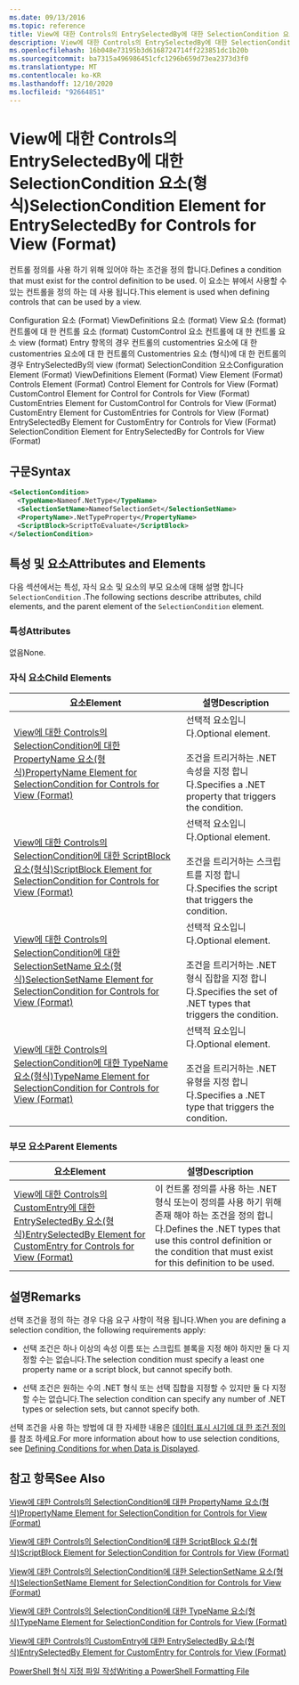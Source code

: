 ```yaml
---
ms.date: 09/13/2016
ms.topic: reference
title: View에 대한 Controls의 EntrySelectedBy에 대한 SelectionCondition 요소(형식)
description: View에 대한 Controls의 EntrySelectedBy에 대한 SelectionCondition 요소(형식)
ms.openlocfilehash: 16b048e73195b3d6168724714ff223851dc1b20b
ms.sourcegitcommit: ba7315a496986451cfc1296b659d73ea2373d3f0
ms.translationtype: MT
ms.contentlocale: ko-KR
ms.lasthandoff: 12/10/2020
ms.locfileid: "92664851"
---
```

# <a name="selectioncondition-element-for-entryselectedby-for-controls-for-view-format"></a><span data-ttu-id="8f869-103">View에 대한 Controls의 EntrySelectedBy에 대한 SelectionCondition 요소(형식)</span><span class="sxs-lookup"><span data-stu-id="8f869-103">SelectionCondition Element for EntrySelectedBy for Controls for View (Format)</span></span>

<span data-ttu-id="8f869-104">컨트롤 정의를 사용 하기 위해 있어야 하는 조건을 정의 합니다.</span><span class="sxs-lookup"><span data-stu-id="8f869-104">Defines a condition that must exist for the control definition to be used.</span></span> <span data-ttu-id="8f869-105">이 요소는 뷰에서 사용할 수 있는 컨트롤을 정의 하는 데 사용 됩니다.</span><span class="sxs-lookup"><span data-stu-id="8f869-105">This element is used when defining controls that can be used by a view.</span></span>

<span data-ttu-id="8f869-106">Configuration 요소 (Format) ViewDefinitions 요소 (format) View 요소 (format) 컨트롤에 대 한 컨트롤 요소 (format) CustomControl 요소 컨트롤에 대 한 컨트롤 요소 view (format) Entry 항목의 경우 컨트롤의 customentries 요소에 대 한 customentries 요소에 대 한 컨트롤의 Customentries 요소 (형식)에 대 한 컨트롤의 경우 EntrySelectedBy의 view (format) SelectionCondition 요소</span><span class="sxs-lookup"><span data-stu-id="8f869-106">Configuration Element (Format) ViewDefinitions Element (Format) View Element (Format) Controls Element (Format) Control Element for Controls for View (Format) CustomControl Element for Control for Controls for View (Format) CustomEntries Element for CustomControl for Controls for View (Format) CustomEntry Element for CustomEntries for Controls for View (Format) EntrySelectedBy Element for CustomEntry for Controls for View (Format) SelectionCondition Element for EntrySelectedBy for Controls for View (Format)</span></span>

## <a name="syntax"></a><span data-ttu-id="8f869-107">구문</span><span class="sxs-lookup"><span data-stu-id="8f869-107">Syntax</span></span>

```xml
<SelectionCondition>
  <TypeName>Nameof.NetType</TypeName>
  <SelectionSetName>NameofSelectionSet</SelectionSetName>
  <PropertyName>.NetTypeProperty</PropertyName>
  <ScriptBlock>ScriptToEvaluate</ScriptBlock>
</SelectionCondition>
```

## <a name="attributes-and-elements"></a><span data-ttu-id="8f869-108">특성 및 요소</span><span class="sxs-lookup"><span data-stu-id="8f869-108">Attributes and Elements</span></span>

<span data-ttu-id="8f869-109">다음 섹션에서는 특성, 자식 요소 및 요소의 부모 요소에 대해 설명 합니다 `SelectionCondition` .</span><span class="sxs-lookup"><span data-stu-id="8f869-109">The following sections describe attributes, child elements, and the parent element of the `SelectionCondition` element.</span></span>

### <a name="attributes"></a><span data-ttu-id="8f869-110">특성</span><span class="sxs-lookup"><span data-stu-id="8f869-110">Attributes</span></span>

<span data-ttu-id="8f869-111">없음</span><span class="sxs-lookup"><span data-stu-id="8f869-111">None.</span></span>

### <a name="child-elements"></a><span data-ttu-id="8f869-112">자식 요소</span><span class="sxs-lookup"><span data-stu-id="8f869-112">Child Elements</span></span>

|<span data-ttu-id="8f869-113">요소</span><span class="sxs-lookup"><span data-stu-id="8f869-113">Element</span></span>|<span data-ttu-id="8f869-114">설명</span><span class="sxs-lookup"><span data-stu-id="8f869-114">Description</span></span>|
|-------------|-----------------|
|[<span data-ttu-id="8f869-115">View에 대한 Controls의 SelectionCondition에 대한 PropertyName 요소(형식)</span><span class="sxs-lookup"><span data-stu-id="8f869-115">PropertyName Element for SelectionCondition for Controls for View (Format)</span></span>](./propertyname-element-for-selectioncondition-for-controls-for-view-format.md)|<span data-ttu-id="8f869-116">선택적 요소입니다.</span><span class="sxs-lookup"><span data-stu-id="8f869-116">Optional element.</span></span><br /><br /> <span data-ttu-id="8f869-117">조건을 트리거하는 .NET 속성을 지정 합니다.</span><span class="sxs-lookup"><span data-stu-id="8f869-117">Specifies a .NET property that triggers the condition.</span></span>|
|[<span data-ttu-id="8f869-118">View에 대한 Controls의 SelectionCondition에 대한 ScriptBlock 요소(형식)</span><span class="sxs-lookup"><span data-stu-id="8f869-118">ScriptBlock Element for SelectionCondition for Controls for View (Format)</span></span>](./scriptblock-element-for-selectioncondition-for-controls-for-view-format.md)|<span data-ttu-id="8f869-119">선택적 요소입니다.</span><span class="sxs-lookup"><span data-stu-id="8f869-119">Optional element.</span></span><br /><br /> <span data-ttu-id="8f869-120">조건을 트리거하는 스크립트를 지정 합니다.</span><span class="sxs-lookup"><span data-stu-id="8f869-120">Specifies the script that triggers the condition.</span></span>|
|[<span data-ttu-id="8f869-121">View에 대한 Controls의 SelectionCondition에 대한 SelectionSetName 요소(형식)</span><span class="sxs-lookup"><span data-stu-id="8f869-121">SelectionSetName Element for SelectionCondition for Controls for View (Format)</span></span>](./selectionsetname-element-for-selectioncondition-for-controls-for-view-format.md)|<span data-ttu-id="8f869-122">선택적 요소입니다.</span><span class="sxs-lookup"><span data-stu-id="8f869-122">Optional element.</span></span><br /><br /> <span data-ttu-id="8f869-123">조건을 트리거하는 .NET 형식 집합을 지정 합니다.</span><span class="sxs-lookup"><span data-stu-id="8f869-123">Specifies the set of .NET types that triggers the condition.</span></span>|
|[<span data-ttu-id="8f869-124">View에 대한 Controls의 SelectionCondition에 대한 TypeName 요소(형식)</span><span class="sxs-lookup"><span data-stu-id="8f869-124">TypeName Element for SelectionCondition for Controls for View (Format)</span></span>](./typename-element-for-selectioncondition-for-controls-for-view-format.md)|<span data-ttu-id="8f869-125">선택적 요소입니다.</span><span class="sxs-lookup"><span data-stu-id="8f869-125">Optional element.</span></span><br /><br /> <span data-ttu-id="8f869-126">조건을 트리거하는 .NET 유형을 지정 합니다.</span><span class="sxs-lookup"><span data-stu-id="8f869-126">Specifies a .NET type that triggers the condition.</span></span>|

### <a name="parent-elements"></a><span data-ttu-id="8f869-127">부모 요소</span><span class="sxs-lookup"><span data-stu-id="8f869-127">Parent Elements</span></span>

|<span data-ttu-id="8f869-128">요소</span><span class="sxs-lookup"><span data-stu-id="8f869-128">Element</span></span>|<span data-ttu-id="8f869-129">설명</span><span class="sxs-lookup"><span data-stu-id="8f869-129">Description</span></span>|
|-------------|-----------------|
|[<span data-ttu-id="8f869-130">View에 대한 Controls의 CustomEntry에 대한 EntrySelectedBy 요소(형식)</span><span class="sxs-lookup"><span data-stu-id="8f869-130">EntrySelectedBy Element for CustomEntry for Controls for View (Format)</span></span>](./entryselectedby-element-for-customentry-for-controls-for-view-format.md)|<span data-ttu-id="8f869-131">이 컨트롤 정의를 사용 하는 .NET 형식 또는이 정의를 사용 하기 위해 존재 해야 하는 조건을 정의 합니다.</span><span class="sxs-lookup"><span data-stu-id="8f869-131">Defines the .NET types that use this control definition or the condition that must exist for this definition to be used.</span></span>|

## <a name="remarks"></a><span data-ttu-id="8f869-132">설명</span><span class="sxs-lookup"><span data-stu-id="8f869-132">Remarks</span></span>

<span data-ttu-id="8f869-133">선택 조건을 정의 하는 경우 다음 요구 사항이 적용 됩니다.</span><span class="sxs-lookup"><span data-stu-id="8f869-133">When you are defining a selection condition, the following requirements apply:</span></span>

- <span data-ttu-id="8f869-134">선택 조건은 하나 이상의 속성 이름 또는 스크립트 블록을 지정 해야 하지만 둘 다 지정할 수는 없습니다.</span><span class="sxs-lookup"><span data-stu-id="8f869-134">The selection condition must specify a least one property name or a script block, but cannot specify both.</span></span>

- <span data-ttu-id="8f869-135">선택 조건은 원하는 수의 .NET 형식 또는 선택 집합을 지정할 수 있지만 둘 다 지정할 수는 없습니다.</span><span class="sxs-lookup"><span data-stu-id="8f869-135">The selection condition can specify any number of .NET types or selection sets, but cannot specify both.</span></span>

<span data-ttu-id="8f869-136">선택 조건을 사용 하는 방법에 대 한 자세한 내용은 [데이터 표시 시기에 대 한 조건 정의](./defining-conditions-for-displaying-data.md)를 참조 하세요.</span><span class="sxs-lookup"><span data-stu-id="8f869-136">For more information about how to use selection conditions, see [Defining Conditions for when Data is Displayed](./defining-conditions-for-displaying-data.md).</span></span>

## <a name="see-also"></a><span data-ttu-id="8f869-137">참고 항목</span><span class="sxs-lookup"><span data-stu-id="8f869-137">See Also</span></span>

[<span data-ttu-id="8f869-138">View에 대한 Controls의 SelectionCondition에 대한 PropertyName 요소(형식)</span><span class="sxs-lookup"><span data-stu-id="8f869-138">PropertyName Element for SelectionCondition for Controls for View (Format)</span></span>](./propertyname-element-for-selectioncondition-for-controls-for-view-format.md)

[<span data-ttu-id="8f869-139">View에 대한 Controls의 SelectionCondition에 대한 ScriptBlock 요소(형식)</span><span class="sxs-lookup"><span data-stu-id="8f869-139">ScriptBlock Element for SelectionCondition for Controls for View (Format)</span></span>](./scriptblock-element-for-selectioncondition-for-controls-for-view-format.md)

[<span data-ttu-id="8f869-140">View에 대한 Controls의 SelectionCondition에 대한 SelectionSetName 요소(형식)</span><span class="sxs-lookup"><span data-stu-id="8f869-140">SelectionSetName Element for SelectionCondition for Controls for View (Format)</span></span>](./selectionsetname-element-for-selectioncondition-for-controls-for-view-format.md)

[<span data-ttu-id="8f869-141">View에 대한 Controls의 SelectionCondition에 대한 TypeName 요소(형식)</span><span class="sxs-lookup"><span data-stu-id="8f869-141">TypeName Element for SelectionCondition for Controls for View (Format)</span></span>](./typename-element-for-selectioncondition-for-controls-for-view-format.md)

[<span data-ttu-id="8f869-142">View에 대한 Controls의 CustomEntry에 대한 EntrySelectedBy 요소(형식)</span><span class="sxs-lookup"><span data-stu-id="8f869-142">EntrySelectedBy Element for CustomEntry for Controls for View (Format)</span></span>](./entryselectedby-element-for-customentry-for-controls-for-view-format.md)

[<span data-ttu-id="8f869-143">PowerShell 형식 지정 파일 작성</span><span class="sxs-lookup"><span data-stu-id="8f869-143">Writing a PowerShell Formatting File</span></span>](./writing-a-powershell-formatting-file.md)
